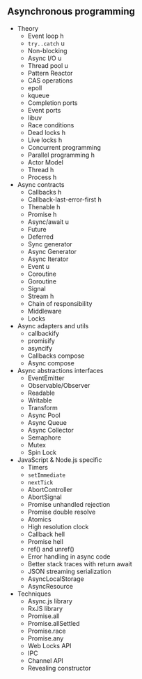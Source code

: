 ## Asynchronous programming

- Theory
  - Event loop h
  - `try..catch` u
  - Non-blocking  
  - Async I/O u
  - Thread pool u
  - Pattern Reactor  
  - CAS operations  
  - epoll  
  - kqueue  
  - Completion ports   
  - Event ports  
  - libuv  
  - Race conditions  
  - Dead locks h
  - Live locks h
  - Concurrent programming  
  - Parallel programming h
  - Actor Model  
  - Thread h
  - Process h
- Async contracts
  - Callbacks h
  - Callback-last-error-first h
  - Thenable h
  - Promise h
  - Async/await u
  - Future 
  - Deferred 
  - Sync generator 
  - Async Generator 
  - Async Iterator 
  - Event u
  - Coroutine 
  - Goroutine 
  - Signal 
  - Stream h
  - Chain of responsibility 
  - Middleware
  - Locks 
- Async adapters and utils
  - callbackify 
  - promisify 
  - asyncify 
  - Callbacks compose 
  - Async compose 
- Async abstractions interfaces
  - EventEmitter 
  - Observable/Observer 
  - Readable 
  - Writable 
  - Transform
  - Async Pool
  - Async Queue 
  - Async Collector 
  - Semaphore 
  - Mutex
  - Spin Lock
- JavaScript & Node.js specific
  - Timers
  - `setImmediate`
  - `nextTick`
  - AbortController
  - AbortSignal
  - Promise unhandled rejection
  - Promise double resolve
  - Atomics
  - High resolution clock
  - Callback hell
  - Promise hell
  - ref() and unref()
  - Error handling in async code
  - Better stack traces with return await 
  - JSON streaming serialization 
  - AsyncLocalStorage 
  - AsyncResource 
- Techniques
  - Async.js library 
  - RxJS library 
  - Promise.all 
  - Promise.allSettled 
  - Promise.race 
  - Promise.any 
  - Web Locks API 
  - IPC 
  - Channel API 
  - Revealing constructor 
